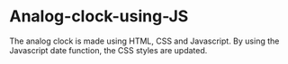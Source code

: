 # Analog-clock-using-JS
The analog clock is made using HTML, CSS and Javascript.
By using the Javascript date function, the CSS styles are updated.
